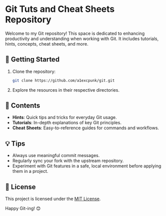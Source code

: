 # Git Tuts and Cheat Sheets Repository

Welcome to my Git repository! This space is dedicated to enhancing productivity and understanding when working with Git. It includes tutorials, hints, concepts, cheat sheets, and more.

## 🚀 Getting Started

1. Clone the repository:
   ```bash
   git clone https://github.com/a1excpunk/git.git
   ```
2. Explore the resources in their respective directories.

## 📜 Contents

- **Hints**: Quick tips and tricks for everyday Git usage.
- **Tutorials**: In-depth explanations of key Git principles.
- **Cheat Sheets**: Easy-to-reference guides for commands and workflows.

## 💡 Tips

- Always use meaningful commit messages.
- Regularly sync your fork with the upstream repository.
- Experiment with Git features in a safe, local environment before applying them in a project.

## 📄 License

This project is licensed under the [MIT License](LICENSE).

Happy Git-ing! 😊
